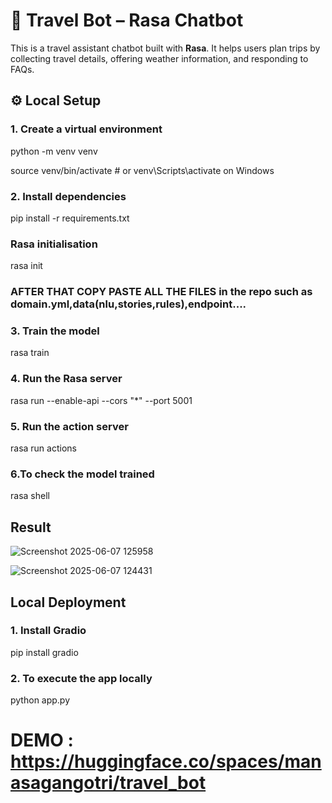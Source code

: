 

# 🧳 Travel Bot – Rasa Chatbot

This is a travel assistant chatbot built with **Rasa**. It helps users plan trips by collecting travel details, offering weather information, and responding to FAQs.


## ⚙️ Local Setup

### 1. Create a virtual environment

python -m venv venv

source venv/bin/activate  # or venv\Scripts\activate on Windows

### 2. Install dependencies

pip install -r requirements.txt

### Rasa initialisation

rasa init

### AFTER THAT COPY PASTE ALL THE FILES in the repo such as domain.yml,data(nlu,stories,rules),endpoint....

### 3. Train the model

rasa train

### 4. Run the Rasa server

rasa run --enable-api --cors "*" --port 5001


### 5. Run the action server

rasa run actions


### 6.To check the model trained

rasa shell


## Result

![Screenshot 2025-06-07 125958](https://github.com/user-attachments/assets/5d951620-02fa-46be-87b3-3cc59f980eff)



![Screenshot 2025-06-07 124431](https://github.com/user-attachments/assets/75b7a116-4bda-4449-b6e7-2fa6e6ac64fa)




## Local Deployment

### 1. Install Gradio

pip install gradio


### 2. To execute the app locally

python app.py


# DEMO :  https://huggingface.co/spaces/manasagangotri/travel_bot


